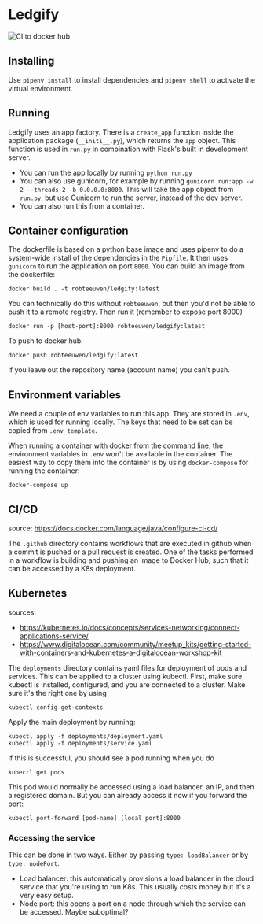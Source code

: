 # Ledgify

![CI to docker hub](https://github.com/robteeuwen/ledgify/actions/workflows/main.yml/badge.svg)

## Installing 
Use `pipenv install` to install dependencies and `pipenv shell` to activate the virtual environment. 

## Running 
Ledgify uses an app factory. There is a `create_app` function inside the application package (`__initi__.py`), which returns the `app` object. This function is used in `run.py` in combination with Flask's built in development server. 

- You can run the app locally by running `python run.py`
- You can also use gunicorn, for example by running `gunicorn run:app -w 2 --threads 2 -b 0.0.0.0:8000`. This will take the app object from `run.py`, but use Gunicorn to run the server, instead of the dev server. 
- You can also run this from a container. 

## Container configuration 
The dockerfile is based on a python base image and uses pipenv to do a system-wide install of the dependencies in the `Pipfile`. It then uses `gunicorn` to run the application on port `8000`. You can build an image from the dockerfile:

`docker build . -t robteeuwen/ledgify:latest`

You can technically do this without `robteeuwen`, but then you'd not be able to push it to a remote registry. Then run it (remember to expose port 8000)

`docker run -p [host-port]:8000 robteeuwen/ledgify:latest`

To push to docker hub: 

`docker push robteeuwen/ledgify:latest`

If you leave out the repository name (account name) you can't push. 

## Environment variables
We need a couple of env variables to run this app. They are stored in `.env`, which is used for running locally. The keys that need to be set can be copied from `.env_template`.

When running a container with docker from the command line, the environment variables in `.env` won't be available in the container. The easiest way to copy them into the container is by using `docker-compose` for running the container: 

`docker-compose up`

## CI/CD
source: https://docs.docker.com/language/java/configure-ci-cd/

The `.github` directory contains workflows that are executed in github when a commit is pushed or a pull request is created. One of the tasks performed in a workflow is building and pushing an image to Docker Hub, such that it can be accessed by a K8s deployment. 

## Kubernetes
sources: 
- https://kubernetes.io/docs/concepts/services-networking/connect-applications-service/
- https://www.digitalocean.com/community/meetup_kits/getting-started-with-containers-and-kubernetes-a-digitalocean-workshop-kit

The `deployments` directory contains yaml files for deployment of pods and services. This can be applied to a cluster using kubectl. First, make sure kubectl is installed, configured, and you are connected to a cluster. Make sure it's the right one by using 

`kubectl config get-contexts`

Apply the main deployment by running: 

```
kubectl apply -f deployments/deployment.yaml
kubectl apply -f deployments/service.yaml
```

If this is successful, you should see a pod running when you do 

`kubectl get pods` 

This pod would normally be accessed using a load balancer, an IP, and then a registered domain. But you can already access it now if you forward the port: 

`kubectl port-forward [pod-name] [local port]:8000`

### Accessing the service
This can be done in two ways. Either by passing `type: loadBalancer` or by `type: nodePort`.
- Load balancer: this automatically provisions a load balancer in the cloud service that you're using to run K8s. This usually costs money but it's a very easy setup. 
- Node port: this opens a port on a node through which the service can be accessed. Maybe suboptimal? 